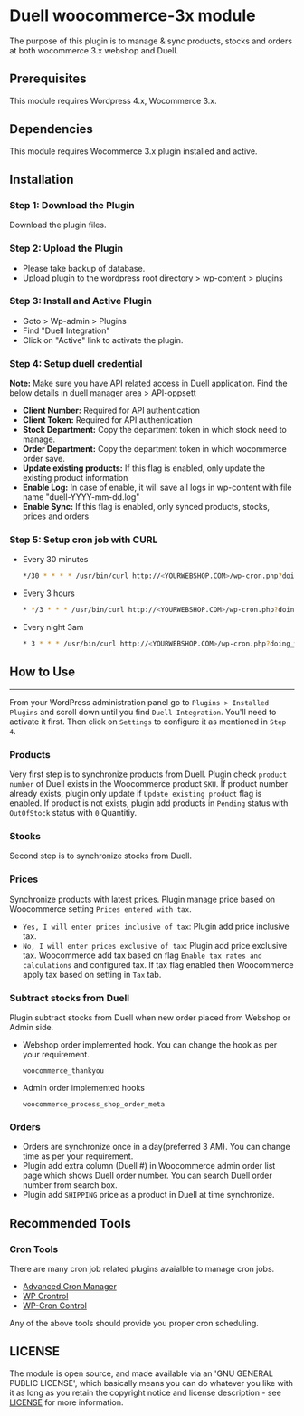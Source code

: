 Duell woocommerce-3x module
=====================

The purpose of this plugin is to manage & sync products, stocks and orders at both wocommerce 3.x webshop and Duell. 

Prerequisites
-------------

This module requires Wordpress 4.x,  Wocommerce 3.x.

Dependencies
-------------

This module requires Wocommerce 3.x plugin installed and active.

Installation
------------

### Step 1: Download the Plugin

Download the plugin files.

### Step 2: Upload the Plugin

* Please take backup of database. 
* Upload plugin to the wordpress root directory > wp-content > plugins 

### Step 3: Install and Active Plugin

* Goto > Wp-admin > Plugins
* Find "Duell Integration" 
* Click on "Active" link to activate the plugin.

### Step 4: Setup duell credential

**Note:** Make sure you have API related access in Duell application. Find the below details in duell manager area > API-oppsett 

* **Client Number:** Required for API authentication
* **Client Token:** Required for API authentication
* **Stock Department:** Copy the department token in which stock need to manage.
* **Order Department:** Copy the department token in which wocommerce order save.
* **Update existing products:** If this flag is enabled, only update the existing product information
* **Enable Log:** In case of enable, it will save all logs in wp-content with file name  "duell-YYYY-mm-dd.log"
* **Enable Sync:** If this flag is enabled, only synced products, stocks, prices and orders

### Step 5: Setup cron job with CURL

* Every 30 minutes

  ```bash
  */30 * * * * /usr/bin/curl http://<YOURWEBSHOP.COM>/wp-cron.php?doing_wp_cron >/dev/null 2>&1
  ```
  
* Every 3 hours

  ```bash
  * */3 * * * /usr/bin/curl http://<YOURWEBSHOP.COM>/wp-cron.php?doing_wp_cron >/dev/null 2>&1
  ```
* Every night 3am

  ```bash
  * 3 * * * /usr/bin/curl http://<YOURWEBSHOP.COM>/wp-cron.php?doing_wp_cron >/dev/null 2>&1
  ```
 
## How to Use
-------
From your WordPress administration panel go to `Plugins > Installed Plugins` and scroll down until you find `Duell Integration`. You'll need to activate it first. Then click on `Settings` to configure it as mentioned in `Step 4`.

### Products

Very first step is to synchronize products from Duell. Plugin check `product number` of Duell exists in the Woocommerce product `SKU`. If product number already exists, plugin only update if `Update existing product` flag is enabled. If product is not exists, plugin add products in `Pending` status with `OutOfStock` status with `0` Quantitiy. 

### Stocks

Second step is to synchronize stocks from Duell. 

### Prices

Synchronize products with latest prices. Plugin manage price based on Woocommerce setting `Prices entered with tax`.
  
  * `Yes, I will enter prices inclusive of tax`: Plugin add price inclusive tax.
  * `No, I will enter prices exclusive of tax`: Plugin add price exclusive tax. Woocommerce add tax based on flag `Enable tax rates and calculations` and configured tax. If tax flag enabled then Woocommerce apply tax based on setting in `Tax` tab.
  

### Subtract stocks from Duell

Plugin subtract stocks from Duell when new order placed from Webshop or Admin side.   


* Webshop order implemented hook. You can change the hook as per your requirement.

  `woocommerce_thankyou`
  
* Admin order implemented hooks

  `woocommerce_process_shop_order_meta`

### Orders

* Orders are synchronize once in a day(preferred 3 AM). You can change time as per your requirement. 
* Plugin add extra column (Duell #) in Woocommerce admin order list page which shows Duell order number. You can search Duell order number from search box.
* Plugin add `SHIPPING` price as a product in Duell at time synchronize.


Recommended Tools
-------

### Cron Tools

There are many cron job related plugins avaialble to manage cron jobs.

* [Advanced Cron Manager](https://wordpress.org/plugins/advanced-cron-manager/)
* [WP Crontrol](https://wordpress.org/plugins/wp-crontrol/)
* [WP-Cron Control](https://wordpress.org/plugins/wp-cron-control/)

Any of the above tools should provide you proper cron scheduling.

LICENSE
-------

The module is open source, and made available via an 'GNU GENERAL PUBLIC LICENSE', which basically means you can do whatever you like with it as long as you retain the copyright notice and license description - see [LICENSE](../master/LICENSE) for more information.


